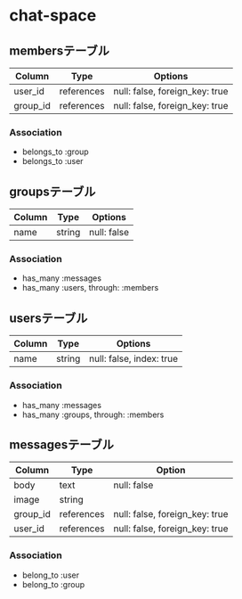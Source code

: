 # chat-space
## membersテーブル

|Column|Type|Options|
|------|----|-------|
|user_id|references|null: false, foreign_key: true|
|group_id|references|null: false, foreign_key: true|

### Association
- belongs_to :group
- belongs_to :user

## groupsテーブル

|Column|Type|Options|
|------|----|-------|
|name|string|null: false|

### Association
- has_many :messages
- has_many :users, through: :members

## usersテーブル

|Column|Type|Options|
|------|----|-------|
|name|string|null: false, index: true|

### Association
- has_many :messages
- has_many :groups, through: :members

## messagesテーブル

|Column|Type|Option|
|------|----|------|
|body|text|null: false|
|image|string|
|group_id|references|null: false, foreign_key: true|
|user_id|references|null: false, foreign_key: true|

### Association
- belong_to :user
- belong_to :group
